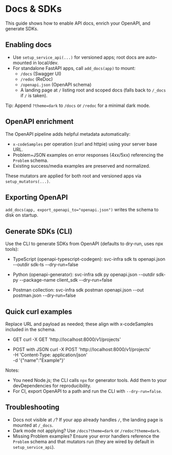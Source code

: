 # Docs & SDKs

This guide shows how to enable API docs, enrich your OpenAPI, and generate SDKs.

## Enabling docs

- Use `setup_service_api(...)` for versioned apps; root docs are auto-mounted in local/dev.
- For standalone FastAPI apps, call `add_docs(app)` to mount:
  - `/docs` (Swagger UI)
  - `/redoc` (ReDoc)
  - `/openapi.json` (OpenAPI schema)
  - A landing page at `/` listing root and scoped docs (falls back to `/_docs` if `/` is taken).

Tip: Append `?theme=dark` to `/docs` or `/redoc` for a minimal dark mode.

## OpenAPI enrichment

The OpenAPI pipeline adds helpful metadata automatically:
- `x-codeSamples` per operation (curl and httpie) using your server base URL.
- Problem+JSON examples on error responses (4xx/5xx) referencing the `Problem` schema.
- Existing success/media examples are preserved and normalized.

These mutators are applied for both root and versioned apps via `setup_mutators(...)`.

## Exporting OpenAPI

`add_docs(app, export_openapi_to="openapi.json")` writes the schema to disk on startup.

## Generate SDKs (CLI)

Use the CLI to generate SDKs from OpenAPI (defaults to dry-run, uses npx tools):

- TypeScript (openapi-typescript-codegen):
  svc-infra sdk ts openapi.json --outdir sdk-ts --dry-run=false

- Python (openapi-generator):
  svc-infra sdk py openapi.json --outdir sdk-py --package-name client_sdk --dry-run=false

- Postman collection:
  svc-infra sdk postman openapi.json --out postman.json --dry-run=false

## Quick curl examples

Replace URL and payload as needed; these align with x-codeSamples included in the schema.

- GET
  curl -X GET 'http://localhost:8000/v1/projects'

- POST with JSON
  curl -X POST 'http://localhost:8000/v1/projects' \
    -H 'Content-Type: application/json' \
    -d '{"name":"Example"}'

Notes:
- You need Node.js; the CLI calls `npx` for generator tools. Add them to your devDependencies for reproducibility.
- For CI, export OpenAPI to a path and run the CLI with `--dry-run=false`.

## Troubleshooting

- Docs not visible at `/`? If your app already handles `/`, the landing page is mounted at `/_docs`.
- Dark mode not applying? Use `/docs?theme=dark` or `/redoc?theme=dark`.
- Missing Problem examples? Ensure your error handlers reference the `Problem` schema and that mutators run (they are wired by default in `setup_service_api`).
